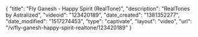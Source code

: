 {
    "title": "Fly Ganesh - Happy Spirit (RealTone)",
    "description": "RealTones by Astralized",
    "videoid": "123420189",
    "date_created": "1381352277",
    "date_modified": "1517274453",
    "type": "captivate",
    "layout": "video",
    "url": "\/v\/fly-ganesh-happy-spirit-realtone\/123420189"
}